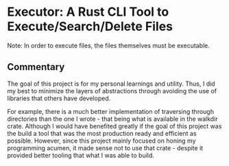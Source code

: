 # Executor: A Rust CLI Tool to Execute/Search/Delete Files

Note: In order to execute files, the files themselves must be executable.

## Commentary

The goal of this project is for my personal learnings and utility. Thus, I did
my best to minimize the layers of abstractions through avoiding the use of libraries that
others have developed.

For example, there is a much better implementation of traversing through directories
than the one I wrote - that being what is available in the walkdir crate. Although I would have benefited
greatly if the goal of this project was the build a tool that was the most
production ready and efficient as possible. However, since this project mainly
focused on honing my programming acumen, it made sense not to use that crate -
despite it provided better tooling that what I was able to build.
